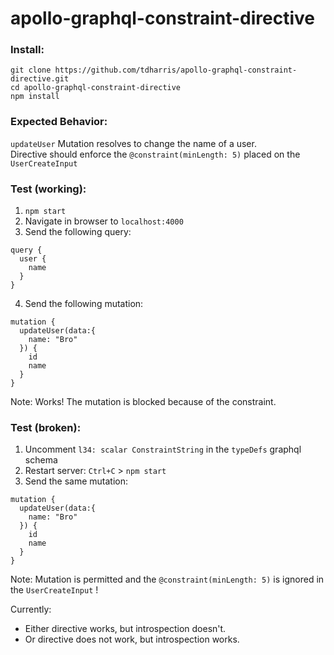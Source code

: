 # apollo-graphql-constraint-directive

### Install:
```
git clone https://github.com/tdharris/apollo-graphql-constraint-directive.git
cd apollo-graphql-constraint-directive
npm install
```

### Expected Behavior:
`updateUser` Mutation resolves to change the name of a user. 
<br/>Directive should enforce the `@constraint(minLength: 5)` placed on the `UserCreateInput`

### Test (working):
1. `npm start`
2. Navigate in browser to `localhost:4000`
3. Send the following query:
```
query {
  user {
    name
  }
}
```
4. Send the following mutation:
```
mutation {
  updateUser(data:{
    name: "Bro"
  }) {
    id
    name
  }
}
```
Note: Works! The mutation is blocked because of the constraint.

### Test (broken):
1. Uncomment `l34: scalar ConstraintString` in the `typeDefs` graphql schema
2. Restart server: `Ctrl+C` > `npm start`
3. Send the same mutation:
```
mutation {
  updateUser(data:{
    name: "Bro"
  }) {
    id
    name
  }
}
```
Note: Mutation is permitted and the `@constraint(minLength: 5)` is ignored in the `UserCreateInput` !

Currently:
- Either directive works, but introspection doesn't.
- Or directive does not work, but introspection works.
